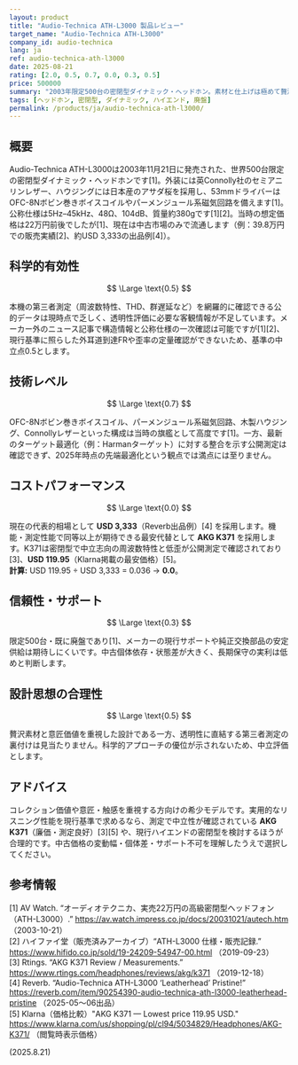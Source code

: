 ```yaml
---
layout: product
title: "Audio-Technica ATH-L3000 製品レビュー"
target_name: "Audio-Technica ATH-L3000"
company_id: audio-technica
lang: ja
ref: audio-technica-ath-l3000
date: 2025-08-21
rating: [2.0, 0.5, 0.7, 0.0, 0.3, 0.5]
price: 500000
summary: "2003年限定500台の密閉型ダイナミック・ヘッドホン。素材と仕上げは極めて贅沢ですが、第三者測定が乏しく科学的有効性は中立、現行基準でのコストパフォーマンスは極端に低いです"
tags: [ヘッドホン, 密閉型, ダイナミック, ハイエンド, 廃盤]
permalink: /products/ja/audio-technica-ath-l3000/
---
```


## 概要

Audio-Technica ATH-L3000は2003年11月21日に発売された、世界500台限定の密閉型ダイナミック・ヘッドホンです[1]。外装には英Connolly社のセミアニリンレザー、ハウジングには日本産のアサダ桜を採用し、53mmドライバーはOFC-8Nボビン巻きボイスコイルやパーメンジュール系磁気回路を備えます[1]。公称仕様は5Hz–45kHz、48Ω、104dB、質量約380gです[1][2]。当時の想定価格は22万円前後でしたが[1]、現在は中古市場のみで流通します（例：39.8万円での販売実績[2]、約USD 3,333の出品例[4]）。

## 科学的有効性

$$ \Large \text{0.5} $$

本機の第三者測定（周波数特性、THD、群遅延など）を網羅的に確認できる公的データは現時点で乏しく、透明性評価に必要な客観情報が不足しています。メーカー外のニュース記事で構造情報と公称仕様の一次確認は可能ですが[1][2]、現行基準に照らした外耳道到達FRや歪率の定量確認ができないため、基準の中立点0.5とします。

## 技術レベル

$$ \Large \text{0.7} $$

OFC-8Nボビン巻きボイスコイル、パーメンジュール系磁気回路、木製ハウジング、Connollyレザーといった構成は当時の旗艦として高度です[1]。一方、最新のターゲット最適化（例：Harmanターゲット）に対する整合を示す公開測定は確認できず、2025年時点の先端最適化という観点では満点には至りません。

## コストパフォーマンス

$$ \Large \text{0.0} $$

現在の代表的相場として **USD 3,333**（Reverb出品例）[4] を採用します。機能・測定性能で同等以上が期待できる最安代替として **AKG K371** を採用します。K371は密閉型で中立志向の周波数特性と低歪が公開測定で確認されており[3]、**USD 119.95**（Klarna掲載の最安価格）[5]。  
**計算:** USD 119.95 ÷ USD 3,333 = 0.036 → **0.0**。

## 信頼性・サポート

$$ \Large \text{0.3} $$

限定500台・既に廃盤であり[1]、メーカーの現行サポートや純正交換部品の安定供給は期待しにくいです。中古個体依存・状態差が大きく、長期保守の実利は低めと判断します。

## 設計思想の合理性

$$ \Large \text{0.5} $$

贅沢素材と意匠価値を重視した設計である一方、透明性に直結する第三者測定の裏付けは見当たりません。科学的アプローチの優位が示されないため、中立評価とします。

## アドバイス

コレクション価値や意匠・触感を重視する方向けの希少モデルです。実用的なリスニング性能を現行基準で求めるなら、測定で中立性が確認されている **AKG K371**（廉価・測定良好）[3][5] や、現行ハイエンドの密閉型を検討するほうが合理的です。中古価格の変動幅・個体差・サポート不可を理解したうえで選択してください。

## 参考情報

[1] AV Watch. “オーディオテクニカ、実売22万円の高級密閉型ヘッドフォン（ATH-L3000）.” https://av.watch.impress.co.jp/docs/20031021/autech.htm （2003-10-21）  
[2] ハイファイ堂（販売済みアーカイブ）“ATH-L3000 仕様・販売記録.” https://www.hifido.co.jp/sold/19-24209-54947-00.html （2019-09-23）  
[3] Rtings. “AKG K371 Review / Measurements.” https://www.rtings.com/headphones/reviews/akg/k371 （2019-12-18）  
[4] Reverb. “Audio-Technica ATH-L3000 ‘Leatherhead’ Pristine!” https://reverb.com/item/90254390-audio-technica-ath-l3000-leatherhead-pristine （2025-05〜06出品）  
[5] Klarna（価格比較）"AKG K371 — Lowest price 119.95 USD." https://www.klarna.com/us/shopping/pl/cl94/5034829/Headphones/AKG-K371/ （閲覧時表示価格）

(2025.8.21)

